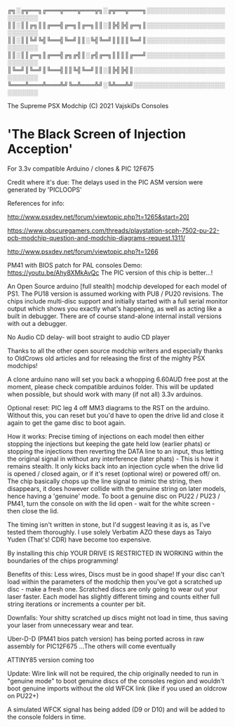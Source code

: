 ╔╗░╔╦══╗╔═══╦═══╦═══╦╗░╔╦══╦═══╗░░░░░░░░░░░░░░░░░░░░░░░░░
║║░║║╔╗║║╔══╣╔═╗║╔═╗║║░║╠╣╠╣╔═╗║░░░░░░░░░░░░░░░░░░░░░░░░░
║║░║║╚╝╚╣╚══╣╚═╝║║░╚╣╚═╝║║║║╚═╝║░░░░░░░░░░░░░░░░░░░░░░░░░
║║░║║╔═╗║╔══╣╔╗╔╣║░╔╣╔═╗║║║║╔══╝░░░░░░░░░░░░░░░░░░░░░░░░░
║╚═╝║╚═╝║╚══╣║║╚╣╚═╝║║░║╠╣╠╣║░░░░░░░░░░░░░░░░░░░░░░░░░░░░
╚═══╩═══╩═══╩╝╚═╩═══╩╝░╚╩══╩╝░░░░░░░░░░░░░░░░░░░░░░░░░░░░

The Supreme PSX Modchip (C) 2021 
VajskiDs Consoles

'The Black Screen of Injection Acception'
===================================================
For 3.3v compatible Arduino / clones & PIC 12F675





Credit where it's due: The delays used in the PIC ASM version were generated by 'PICLOOPS'

References for info: 

http://www.psxdev.net/forum/viewtopic.php?t=1265&start=20]

https://www.obscuregamers.com/threads/playstation-scph-7502-pu-22-pcb-modchip-question-and-modchip-diagrams-request.1311/
                        
http://www.psxdev.net/forum/viewtopic.php?t=1266 


PM41 with BIOS patch for PAL consoles Demo: https://youtu.be/Ahy8XMkAvQc 
The PIC version of this chip is better...!

An Open Source arduino [full stealth] modchip developed for each model of PS1. The PU18 version is assumed working with PU8 / PU20 revisions. 
The chips include multi-disc support and initially started with a full serial monitor output which shows you exactly what's
happening, as well as acting like a built in debugger. There are of course stand-alone internal install versions with out a debugger.


No Audio CD delay- will boot straight to audio CD player

Thanks to all the other open source modchip writers and especially thanks to OldCrows old articles and for
releasing the first of the mighty PSX modchips!

A clone arduino nano will set you back a whopping 6.60AUD free post at the moment, please check compatible arduinos folder.
This will be updated when possible, but should work with many (if not all) 3.3v arduinos.

Optional reset: PIC leg 4 off MM3 diagrams to the RST on the arduino.
Without this, you can reset but you'd have to open the drive lid and close it again to get the game disc to boot again. 


How it works: Precise timing of injections on each model then either stopping the injections but keeping the gate
held low (earlier phats) or stopping the injections then reverting the DATA line to an input, thus letting the original signal in without
any interference (later phats) - This is how it remains stealth. It only kicks back into an injection cycle when the drive lid is opened / closed again, or if it's reset (optional wire) or powered off/ on. The chip basically chops up the line signal to mimic the string, then disappears, it does however collide with the genuine string on later models, hence having a 'genuine' mode. To boot a genuine disc on PU22 / PU23 / PM41, turn the console on with the lid open - wait for the white screen - then close the lid. 

The timing isn't written in stone, but I'd suggest leaving it as is, as I've tested them thoroughly. I use solely Verbatim AZO these days as Taiyo Yuden (That's! CDR) have become too expensive.

By installing this chip YOUR DRIVE IS RESTRICTED IN WORKING within the boundaries of the chips programming!

Benefits of this:
Less wires, Discs must be in good shape! If your disc can't load within the parameters of the modchip then you've got a scratched up disc - make a fresh one. Scratched
discs are only going to wear out your laser faster. Each model has slightly different timing and counts either full string iterations or increments a counter per bit.

Downfalls:
Your shitty scratched up discs might not load in time, thus saving your laser from unnecessary wear and tear.

Uber-D-D (PM41 bios patch version) has being ported across in raw assembly for PIC12F675
...The others will come eventually

ATTINY85 version coming too


Update: Wire link will not be required, the chip originally needed to run in "genuine mode" to boot genuine discs of the consoles region and wouldn't boot 
genuine imports without the old WFCK link (like if you used an oldcrow on PU22+)

A simulated WFCK signal has being added (D9 or D10) and will be added to the console folders in time.
